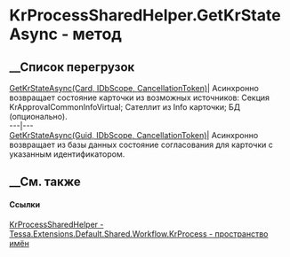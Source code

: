 # KrProcessSharedHelper.GetKrStateAsync - метод
##  __Список перегрузок
[GetKrStateAsync(Card, IDbScope,
CancellationToken)](M_Tessa_Extensions_Default_Shared_Workflow_KrProcess_KrProcessSharedHelper_GetKrStateAsync_1.htm)|
Асинхронно возвращает состояние карточки из возможных источников:
Секция KrApprovalCommonInfoVirtual;
Сателлит из Info карточки;
БД (опционально).  
---|---  
[GetKrStateAsync(Guid, IDbScope,
CancellationToken)](M_Tessa_Extensions_Default_Shared_Workflow_KrProcess_KrProcessSharedHelper_GetKrStateAsync.htm)|
Асинхронно возвращает из базы данных состояние согласования для карточки с
указанным идентификатором.  
## __См. также
#### Ссылки
[KrProcessSharedHelper -
](T_Tessa_Extensions_Default_Shared_Workflow_KrProcess_KrProcessSharedHelper.htm)
[Tessa.Extensions.Default.Shared.Workflow.KrProcess - пространство
имён](N_Tessa_Extensions_Default_Shared_Workflow_KrProcess.htm)
